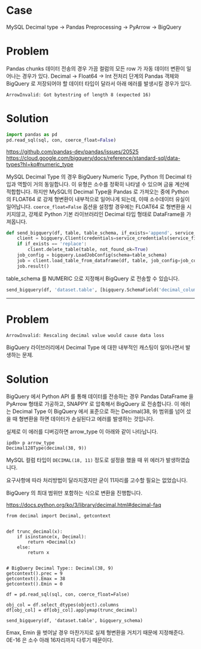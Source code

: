 Case
====

MySQL Decimal type -> Pandas Preprocessing -> PyArrow -> BigQuery

Problem
=======

Pandas chunks 데이터 전송의 경우 가끔 컬럼의 모든 row 가 자동 데이터 변환이 일어나는 경우가 있다.
Decimal -> Float64 -> Int
전처리 단계의 Pandas 객체와 BigQuery 로 저장되어야 할 데이터 타입이 달라서 아래 에러를 발생시킬 경우가 있다.

```
ArrowInvalid: Got bytestring of length 8 (expected 16)
```

Solution
========

```python
import pandas as pd
pd.read_sql(sql, con, coerce_float=False)
```

https://github.com/pandas-dev/pandas/issues/20525
https://cloud.google.com/bigquery/docs/reference/standard-sql/data-types?hl=ko#numeric_type

MySQL Decimal Type 의 경우 BigQuery Numeric Type, Python 의 Decimal 타입과 역할이 거의 동일합니다. 이 유형은 소수를 정확히 나타낼 수 있으며 금융 계산에 적합합니다.
하지만 MySQL의 Decimal Type을 Pandas 로 가져오는 중에 Python 의 FLOAT64 로 강제 형변환이 내부적으로 일어나게 되는데, 이때 소수데이터 유실이 일어납니다.
`coerce_float=False` 옵션을 설정할 경우에는 FLOAT64 로 형변환을 시키지않고, 강제로 Python 기본 라이브러리인 Decimal 타입 형태로 DataFrame을 가져옵니다.

```python
def send_bigquery(df, table, table_schema, if_exists='append', service_file=None):
    client = bigquery.Client(credentials=service_credentials(service_file))
    if if_exists == 'replace':
        client.delete_table(table, not_found_ok=True)
    job_config = bigquery.LoadJobConfig(schema=table_schema)
    job = client.load_table_from_dataframe(df, table, job_config=job_config)
    job.result()
```

table_schema 를 NUMERIC 으로 지정해서 BigQuery 로 전송할 수 있습니다.

```python
send_bigquery(df, 'dataset.table', [bigquery.SchemaField('decimal_column_name', 'NUMERIC'), ...])
```

---

Problem
=======

```
ArrowInvalid: Rescaling decimal value would cause data loss
```

BigQuery 라이브러리에서 Decimal Type 에 대한 내부적인 캐스팅이 일어나면서 발생하는 문제.

Solution
========

BigQuery 에서 Python API 를 통해 데이터를 전송하는 경우 Pandas DataFrame 을 PyArrow 형태로 가공하고, SNAPPY 로 압축해서 BigQuery 로 전송합니다.
이 에러는 Decimal Type 이 BigQuery 에서 표준으로 하는 Decimal(38, 9) 범위를 넘어 섰을 때 형변환을 하면 데이터가 손실된다고 에러를 발생하는 것입니다.

실제로 이 에러를 디버깅하면 arrow_type 이 아래와 같이 나타납니다.

```
ipdb> p arrow_type
Decimal128Type(decimal(38, 9))
```

MySQL 컬럼 타입이 `DECIMAL(18, 11)` 정도로 설정을 했을 때 위 에러가 발생하였습니다.

요구사항에 따라 처리방법이 달라지겠지만 굳이 11자리를 고수할 필요는 없었습니다.

BigQuery 의 최대 범위만 포함하는 식으로 변환을 진행합니다.

https://docs.python.org/ko/3/library/decimal.html#decimal-faq

```
from decimal import Decimal, getcontext


def trunc_decimal(x):
    if isinstance(x, Decimal):
        return +Decimal(x)
    else:
        return x


# BigQuery Decimal Type:: Decimal(38, 9)
getcontext().prec = 9
getcontext().Emax = 38
getcontext().Emin = 0

df = pd.read_sql(sql, con, coerce_float=False)

obj_col = df.select_dtypes(object).columns
df[obj_col] = df[obj_col].applymap(trunc_decimal)

send_bigquery(df, 'dataset.table', bigquery_schema)
```

Emax, Emin 을 벗어날 경우 마찬가지로 실제 형변환을 거치기 때문에 지정해준다.
0E-16 은 소수 아래 16자리까지 다루기 때문이다.
